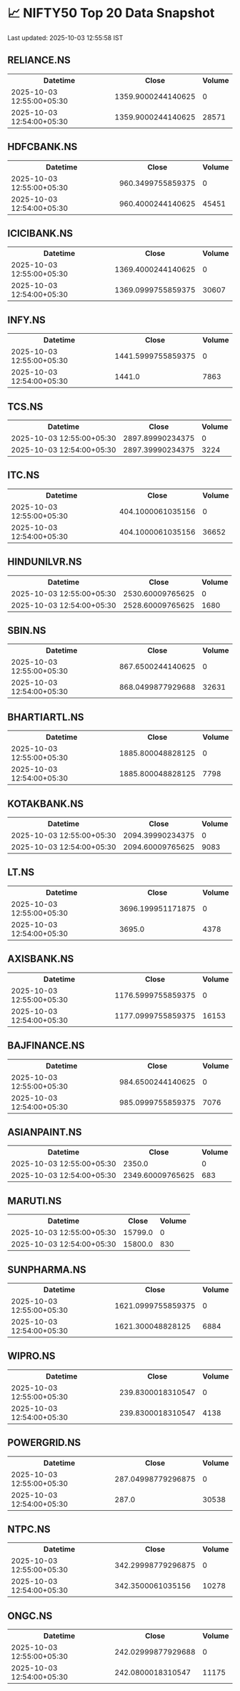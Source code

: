 # 📈 NIFTY50 Top 20 Data Snapshot

Last updated: 2025-10-03 12:55:58 IST

## RELIANCE.NS

<table>
  <tr><th>Datetime</th><th>Close</th><th>Volume</th></tr>
  <tr><td>2025-10-03 12:55:00+05:30</td><td>1359.9000244140625</td><td>0</td></tr>
  <tr><td>2025-10-03 12:54:00+05:30</td><td>1359.9000244140625</td><td>28571</td></tr>
</table>

## HDFCBANK.NS

<table>
  <tr><th>Datetime</th><th>Close</th><th>Volume</th></tr>
  <tr><td>2025-10-03 12:55:00+05:30</td><td>960.3499755859375</td><td>0</td></tr>
  <tr><td>2025-10-03 12:54:00+05:30</td><td>960.4000244140625</td><td>45451</td></tr>
</table>

## ICICIBANK.NS

<table>
  <tr><th>Datetime</th><th>Close</th><th>Volume</th></tr>
  <tr><td>2025-10-03 12:55:00+05:30</td><td>1369.4000244140625</td><td>0</td></tr>
  <tr><td>2025-10-03 12:54:00+05:30</td><td>1369.0999755859375</td><td>30607</td></tr>
</table>

## INFY.NS

<table>
  <tr><th>Datetime</th><th>Close</th><th>Volume</th></tr>
  <tr><td>2025-10-03 12:55:00+05:30</td><td>1441.5999755859375</td><td>0</td></tr>
  <tr><td>2025-10-03 12:54:00+05:30</td><td>1441.0</td><td>7863</td></tr>
</table>

## TCS.NS

<table>
  <tr><th>Datetime</th><th>Close</th><th>Volume</th></tr>
  <tr><td>2025-10-03 12:55:00+05:30</td><td>2897.89990234375</td><td>0</td></tr>
  <tr><td>2025-10-03 12:54:00+05:30</td><td>2897.39990234375</td><td>3224</td></tr>
</table>

## ITC.NS

<table>
  <tr><th>Datetime</th><th>Close</th><th>Volume</th></tr>
  <tr><td>2025-10-03 12:55:00+05:30</td><td>404.1000061035156</td><td>0</td></tr>
  <tr><td>2025-10-03 12:54:00+05:30</td><td>404.1000061035156</td><td>36652</td></tr>
</table>

## HINDUNILVR.NS

<table>
  <tr><th>Datetime</th><th>Close</th><th>Volume</th></tr>
  <tr><td>2025-10-03 12:55:00+05:30</td><td>2530.60009765625</td><td>0</td></tr>
  <tr><td>2025-10-03 12:54:00+05:30</td><td>2528.60009765625</td><td>1680</td></tr>
</table>

## SBIN.NS

<table>
  <tr><th>Datetime</th><th>Close</th><th>Volume</th></tr>
  <tr><td>2025-10-03 12:55:00+05:30</td><td>867.6500244140625</td><td>0</td></tr>
  <tr><td>2025-10-03 12:54:00+05:30</td><td>868.0499877929688</td><td>32631</td></tr>
</table>

## BHARTIARTL.NS

<table>
  <tr><th>Datetime</th><th>Close</th><th>Volume</th></tr>
  <tr><td>2025-10-03 12:55:00+05:30</td><td>1885.800048828125</td><td>0</td></tr>
  <tr><td>2025-10-03 12:54:00+05:30</td><td>1885.800048828125</td><td>7798</td></tr>
</table>

## KOTAKBANK.NS

<table>
  <tr><th>Datetime</th><th>Close</th><th>Volume</th></tr>
  <tr><td>2025-10-03 12:55:00+05:30</td><td>2094.39990234375</td><td>0</td></tr>
  <tr><td>2025-10-03 12:54:00+05:30</td><td>2094.60009765625</td><td>9083</td></tr>
</table>

## LT.NS

<table>
  <tr><th>Datetime</th><th>Close</th><th>Volume</th></tr>
  <tr><td>2025-10-03 12:55:00+05:30</td><td>3696.199951171875</td><td>0</td></tr>
  <tr><td>2025-10-03 12:54:00+05:30</td><td>3695.0</td><td>4378</td></tr>
</table>

## AXISBANK.NS

<table>
  <tr><th>Datetime</th><th>Close</th><th>Volume</th></tr>
  <tr><td>2025-10-03 12:55:00+05:30</td><td>1176.5999755859375</td><td>0</td></tr>
  <tr><td>2025-10-03 12:54:00+05:30</td><td>1177.0999755859375</td><td>16153</td></tr>
</table>

## BAJFINANCE.NS

<table>
  <tr><th>Datetime</th><th>Close</th><th>Volume</th></tr>
  <tr><td>2025-10-03 12:55:00+05:30</td><td>984.6500244140625</td><td>0</td></tr>
  <tr><td>2025-10-03 12:54:00+05:30</td><td>985.0999755859375</td><td>7076</td></tr>
</table>

## ASIANPAINT.NS

<table>
  <tr><th>Datetime</th><th>Close</th><th>Volume</th></tr>
  <tr><td>2025-10-03 12:55:00+05:30</td><td>2350.0</td><td>0</td></tr>
  <tr><td>2025-10-03 12:54:00+05:30</td><td>2349.60009765625</td><td>683</td></tr>
</table>

## MARUTI.NS

<table>
  <tr><th>Datetime</th><th>Close</th><th>Volume</th></tr>
  <tr><td>2025-10-03 12:55:00+05:30</td><td>15799.0</td><td>0</td></tr>
  <tr><td>2025-10-03 12:54:00+05:30</td><td>15800.0</td><td>830</td></tr>
</table>

## SUNPHARMA.NS

<table>
  <tr><th>Datetime</th><th>Close</th><th>Volume</th></tr>
  <tr><td>2025-10-03 12:55:00+05:30</td><td>1621.0999755859375</td><td>0</td></tr>
  <tr><td>2025-10-03 12:54:00+05:30</td><td>1621.300048828125</td><td>6884</td></tr>
</table>

## WIPRO.NS

<table>
  <tr><th>Datetime</th><th>Close</th><th>Volume</th></tr>
  <tr><td>2025-10-03 12:55:00+05:30</td><td>239.8300018310547</td><td>0</td></tr>
  <tr><td>2025-10-03 12:54:00+05:30</td><td>239.8300018310547</td><td>4138</td></tr>
</table>

## POWERGRID.NS

<table>
  <tr><th>Datetime</th><th>Close</th><th>Volume</th></tr>
  <tr><td>2025-10-03 12:55:00+05:30</td><td>287.04998779296875</td><td>0</td></tr>
  <tr><td>2025-10-03 12:54:00+05:30</td><td>287.0</td><td>30538</td></tr>
</table>

## NTPC.NS

<table>
  <tr><th>Datetime</th><th>Close</th><th>Volume</th></tr>
  <tr><td>2025-10-03 12:55:00+05:30</td><td>342.29998779296875</td><td>0</td></tr>
  <tr><td>2025-10-03 12:54:00+05:30</td><td>342.3500061035156</td><td>10278</td></tr>
</table>

## ONGC.NS

<table>
  <tr><th>Datetime</th><th>Close</th><th>Volume</th></tr>
  <tr><td>2025-10-03 12:55:00+05:30</td><td>242.02999877929688</td><td>0</td></tr>
  <tr><td>2025-10-03 12:54:00+05:30</td><td>242.0800018310547</td><td>11175</td></tr>
</table>

